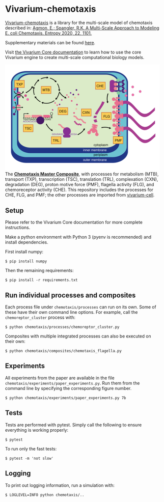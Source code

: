 # Vivarium-chemotaxis

[Vivarium-chemotaxis](https://github.com/vivarium-collective/vivarium-chemotaxis) is a library for the 
multi-scale model of chemotaxis described in: [Agmon, E.; Spangler, R.K. A Multi-Scale Approach to 
Modeling E. coli Chemotaxis. Entropy 2020, 22, 1101.](https://www.mdpi.com/1099-4300/22/10/1101)

Supplementary materials can be found [here](doc/AgmonSpangler2020_supplementary.pdf).

Visit [the Vivarium Core documentation](https://vivarium-core.readthedocs.io/) to learn how to use the 
core Vivarium engine to create multi-scale computational biology models.


![vivarium-chemotaxis](doc/_static/ecoli_master.png)
The [**Chemotaxis Master Composite**](chemotaxis/composites/chemotaxis_master.py), with processes for metabolism (MTB), 
transport (TXP), transcription (TSC), translation (TRL), complexation (CXN), degradation (DEG), proton motive 
force (PMF), flagella activity (FLG), and chemoreceptor activity (CHE). 
This repository includes the processes for CHE, FLG, and PMF; the other processes are imported from 
[vivarium-cell](https://github.com/vivarium-collective/vivarium-cell).

## Setup
Please refer to the Vivarium Core documentation for more complete instructions.

Make a python environment with Python 3 (pyenv is recommended) and install dependencies. 

First install numpy:
```
$ pip install numpy
```

Then the remaining requirements:
```
$ pip install -r requirements.txt
```

## Run individual processes and composites
Each process file under `chemotaxis/processes` can run on its own. Some of these have their own command line options.
For example, call the `chemoreptor_cluster` process with:
```
$ python chemotaxis/processes/chemoreptor_cluster.py
```

Composites with multiple integrated processes can also be executed on their own:
```
$ python chemotaxis/composites/chemotaxis_flagella.py
```

## Experiments
All experiments from the paper are available in the file `chemotaxis/experiments/paper_experiments.py`. Run them from 
the command line by specifying the corresponding figure number.
```
$ python chemotaxis/experiments/paper_experiments.py 7b
``` 

## Tests
Tests are performed with pytest. Simply call the following to ensure everything is working properly:
```
$ pytest
```

To run only the fast tests:
```
$ pytest -m 'not slow'
```

## Logging
To print out logging information, run a simulation with:
```
$ LOGLEVEL=INFO python chemotaxis/..
```
